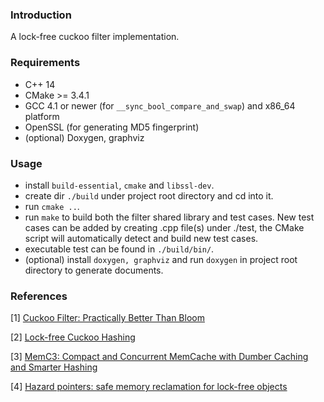 ### Introduction

A lock-free cuckoo filter implementation.

### Requirements
* C++ 14
* CMake >= 3.4.1
* GCC 4.1 or newer (for `__sync_bool_compare_and_swap`) and x86_64 platform
* OpenSSL (for generating MD5 fingerprint)
* (optional) Doxygen, graphviz

### Usage
* install `build-essential`, `cmake` and `libssl-dev`.
* create dir `./build` under project root directory and cd into it.
* run `cmake ..`.
* run `make` to build both the filter shared library and test cases. New test cases can be added by creating .cpp file(s) under ./test, the CMake script will automatically detect and build new test cases.
* executable test can be found in `./build/bin/`.
* (optional) install `doxygen, graphviz` and run `doxygen` in project root directory to generate documents.


### References
[1] [Cuckoo Filter: Practically Better Than Bloom](https://www.cs.cmu.edu/~dga/papers/cuckoo-conext2014.pdf)

[2] [Lock-free Cuckoo Hashing](https://ieeexplore.ieee.org/document/6888938)

[3] [MemC3: Compact and Concurrent MemCache with Dumber Caching and Smarter Hashing](https://www.usenix.org/system/files/conference/nsdi13/nsdi13-final197.pdf)

[4] [Hazard pointers: safe memory reclamation for lock-free objects](https://ieeexplore.ieee.org/document/1291819)
